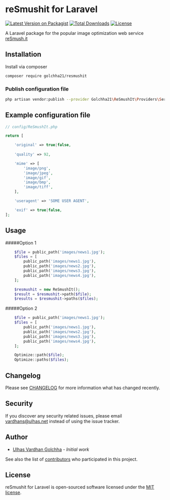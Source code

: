 reSmushit for Laravel
==========

[![Latest Version on Packagist](https://img.shields.io/packagist/v/golchha21/resmushit.svg?style=flat-square)](https://packagist.org/packages/golchha21/resmushit)
[![Total Downloads](https://poser.pugx.org/golchha21/resmushit/downloads)](https://packagist.org/packages/golchha21/resmushit)
[![License](https://poser.pugx.org/golchha21/resmushit/license)](https://packagist.org/packages/golchha21/resmushit)

A Laravel package for the popular image optimization web service [reSmush.it](http://resmush.it/)

## Installation

Install via composer

```bash
composer require golchha21/resmushit
```

### Publish configuration file

```bash
php artisan vendor:publish --provider Golchha21\ReSmushIt\Providers\ServiceProvider --tag=config
```

## Example configuration file

```php
// config/ReSmushIt.php

return [

    'original' => true|false,
    
    'quality' => 92,

    'mime' => [
        'image/png',
        'image/jpeg',
        'image/gif',
        'image/bmp',
        'image/tiff',
    ],

    'useragent' => 'SOME USER AGENT',

    'exif' => true|false,
];
```

## Usage

#####Option 1
``` php
    $file = public_path('images/news1.jpg');
    $files = [
        public_path('images/news1.jpg'),
        public_path('images/news2.jpg'),
        public_path('images/news3.jpg'),
        public_path('images/news4.jpg'),
    ];

    $resmushit = new ReSmushIt();
    $result = $resmushit->path($file);
    $results = $resmushit->paths($files);
```

#####Option 2
``` php
    $file = public_path('images/news1.jpg');
    $files = [
        public_path('images/news1.jpg'),
        public_path('images/news2.jpg'),
        public_path('images/news3.jpg'),
        public_path('images/news4.jpg'),
    ];

    Optimize::path($file);
    Optimize::paths($files);
```

## Changelog

Please see [CHANGELOG](CHANGELOG.md) for more information what has changed recently.

## Security

If you discover any security related issues, please email vardhans@ulhas.net instead of using the issue tracker.

## Author

- [Ulhas Vardhan Golchha](https://github.com/golchha21) - *Initial work*

See also the list of [contributors](https://github.com/golchha21/reSmushit/graphs/contributors) who participated in this project.

## License

reSmushit for Laravel is open-sourced software licensed under the [MIT license](LICENSE.md).
